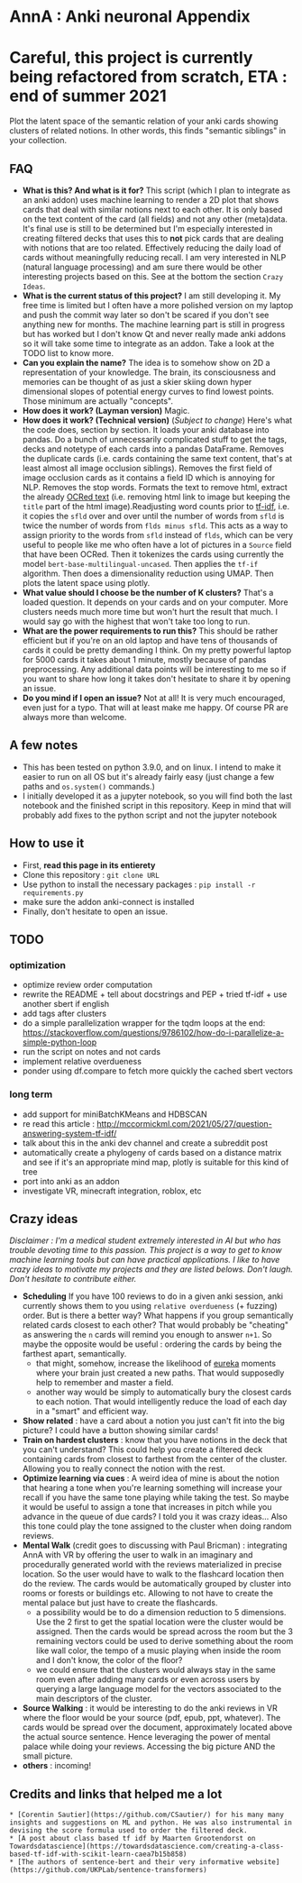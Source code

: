 # AnnA : Anki neuronal Appendix
# **Careful, this project is currently being refactored from scratch, ETA : end of summer 2021**
Plot the latent space of the semantic relation of your anki cards showing clusters of related notions. In other words, this finds "semantic siblings" in your collection.



## FAQ
* **What is this? And what is it for?** This script (which I plan to integrate as an anki addon) uses machine learning to render a 2D plot that shows cards that deal with similar notions next to each other. It is only based on the text content of the card (all fields) and not any other (meta)data. It's final use is still to be determined but I'm especially interested in creating filtered decks that uses this to **not** pick cards that are dealing with notions that are too related. Effectively reducing the daily load of cards without meaningfully reducing recall. I am very interested in NLP (natural language processing) and am sure there would be other interesting projects based on this. See at the bottom the section `Crazy Ideas`.
* **What is the current status of this project?** I am still developing it. My free time is limited but I often have a more polished version on my laptop and push the commit way later so don't be scared if you don't see anything new for months. The machine learning part is still in progress but has worked but I don't know Qt and never really made anki addons so it will take some time to integrate as an addon. Take a look at the TODO list to know more.
* **Can you explain the name?** The idea is to somehow show on 2D a representation of your knowledge. The brain, its consciousness and memories can be thought of as just a skier skiing down hyper dimensional slopes of potential energy curves to find lowest points. Those minimum are actually "concepts". 
* **How does it work? (Layman version)** Magic.
* **How does it work? (Technical version)** (*Subject to change*) Here's what the code does, section by section. It loads your anki database into pandas. Do a bunch of unnecessarily complicated stuff to get the tags, decks and notetype of each cards into a pandas DataFrame. Removes the duplicate cards (i.e. cards containing the same text content, that's at least almost all image occlusion siblings). Removes the first field of image occlusion cards as it contains a field ID which is annoying for NLP. Removes the stop words. Formats the text to remove html, extract the already [OCRed text](https://ankiweb.net/shared/info/450181164) (i.e. removing html link to image but keeping the `title` part of the html image).Readjusting word counts prior to [tf-idf](https://en.wikipedia.org/wiki/Tf%E2%80%93idf), i.e.  it copies the `sfld` over and over until the number of words from `sfld` is twice the number of words from `flds minus sfld`. This acts as a way to assign priority to the words from `sfld` instead of `flds`, which can be very useful to people like me who often have a lot of pictures in a `Source` field that have been OCRed. Then it tokenizes the cards using currently the model `bert-base-multilingual-uncased`. Then applies the `tf-if` algorithm.  Then does a dimensionality reduction using UMAP. Then plots the latent space using plotly.
* **What value should I choose be the number of K clusters?** That's a loaded question. It depends on your cards and on your computer. More clusters needs much more time but won't hurt the result that much. I would say go with the highest that won't take too long to run.
* **What are the power requirements to run this?** This should be rather efficient but if you're on an old laptop and have tens of thousands of cards it could be pretty demanding I think. On my pretty powerful laptop for 5000 cards it takes about 1 minute, mostly because of pandas preprocessing. Any additional data points will be interesting to me so if you want to share how long it takes don't hesitate to share it by opening an issue.
* **Do you mind if I open an issue?** Not at all! It is very much encouraged, even just for a typo. That will at least make me happy. Of course PR are always more than welcome.


## A few notes 
* This has been tested on python 3.9.0, and on linux. I intend to make it easier to run on all OS but it's already fairly easy (just change a few paths and `os.system()` commands.)
* I initially developed it as a jupyter notebook, so you will find both the last notebook and the finished script in this repository. Keep in mind that will probably add fixes to the python script and not the jupyter notebook


## How to use it
* First, **read this page in its entierety**
* Clone this repository : `git clone URL`
* Use python to install the necessary packages : `pip install -r requirements.py`
* make sure the addon anki-connect is installed
* Finally, don't hesitate to open an issue.


## TODO
### optimization
* optimize review order computation
* rewrite the README + tell about docstrings and PEP + tried tf-idf + use another sbert if english
* add tags after clusters
* do a simple parallelization wrapper for the tqdm loops at the end: https://stackoverflow.com/questions/9786102/how-do-i-parallelize-a-simple-python-loop
* run the script on notes and not cards
* implement relative overdueness
* ponder using df.compare to fetch more quickly the cached sbert vectors


### long term
* add support for miniBatchKMeans and HDBSCAN
* re read this article : http://mccormickml.com/2021/05/27/question-answering-system-tf-idf/
* talk about this in the anki dev channel and create a subreddit post
* automatically create a phylogeny of cards based on a distance matrix and see if it's an appropriate mind map, plotly is suitable for this kind of tree
* port into anki as an addon
* investigate VR, minecraft integration, roblox, etc


## Crazy ideas 
*Disclaimer : I'm a medical student extremely interested in AI but who has trouble devoting time to this passion. This project is a way to get to know machine learning tools but can have practical applications. I like to have crazy ideas to motivate my projects and they are listed belows. Don't laugh. Don't hesitate to contribute either.*
* **Scheduling** If you have 100 reviews to do in a given anki session, anki currently shows them to you using `relative overdueness` (+ fuzzing) order. But is there a better way? What happens if you group semantically related cards closest to each other? That would probably be "cheating" as answering the `n` cards will remind you enough to answer `n+1`. So maybe the opposite would be useful : ordering the cards by being the farthest apart, semantically.
    * that might, somehow, increase the likelihood of [eureka](https://en.wikipedia.org/wiki/Eureka_(word)) moments where your brain just created a new paths. That would supposedly help to remember and master a field.
    * another way would be simply to automatically bury the closest cards to each notion. That would intelligently reduce the load of each day in a "smart" and efficient way.
* **Show related** : have a card about a notion you just can't fit into the big picture? I could have a button showing similar cards!
* **Train on hardest clusters** : know that you have notions in the deck that you can't understand? This could help you create a filtered deck containing cards from closest to farthest from the center of the cluster. Allowing you to really connect the notion with the rest.
* **Optimize learning via cues** : A weird idea of mine is about the notion that hearing a tone when you're learning something will increase your recall if you have the same tone playing while taking the test. So maybe it would be useful to assign a tone that increases in pitch while you advance in the queue of due cards? I told you it was crazy ideas... Also this tone could play the tone assigned to the cluster when doing random reviews.
* **Mental Walk** (credit goes to discussing with Paul Bricman) : integrating AnnA with VR by offering the user to walk in an imaginary and procedurally generated world with the reviews materialized in precise location. So the user would have to walk to the flashcard location then do the review. The cards would be automatically grouped by cluster into rooms or forests or buildings etc. Allowing to not have to create the mental palace but just have to create the flashcards.
    * a possibility would be to do a dimension reduction to 5 dimensions. Use the 2 first to get the spatial location were the cluster would be assigned. Then the cards would be spread across the room but the 3 remaining vectors could be used to derive something about the room like wall color, the tempo of a music playing when inside the room and I don't know, the color of the floor?
    * we could ensure that the clusters would always stay in the same room even after adding many cards or even across users by querying a large language model for the vectors associated to the main descriptors of the cluster.
* **Source Walking** : it would be interesting to do the anki reviews in VR where the floor would be your source (pdf, epub, ppt, whatever). The cards would be spread over the document, approximately located above the actual source sentence. Hence leveraging the power of mental palace while doing your reviews. Accessing the big picture AND the small picture.
* **others** : incoming!


## Credits and links that helped me a lot
    * [Corentin Sautier](https://github.com/CSautier/) for his many many insights and suggestions on ML and python. He was also instrumental in devising the score formula used to order the filtered deck.
    * [A post about class based tf idf by Maarten Grootendorst on Towardsdatascience](https://towardsdatascience.com/creating-a-class-based-tf-idf-with-scikit-learn-caea7b15b858)
    * [The authors of sentence-bert and their very informative website](https://github.com/UKPLab/sentence-transformers)
